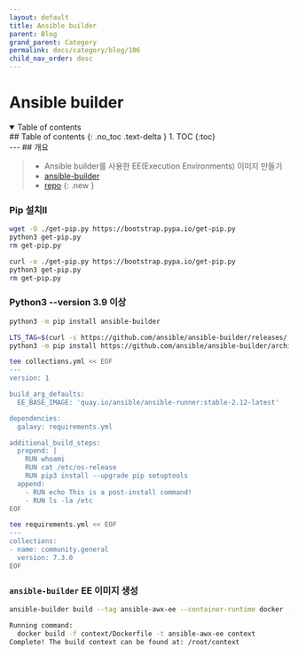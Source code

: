 ```yaml
---
layout: default
title: Ansible builder
parent: Blog
grand_parent: Category
permalink: docs/category/blog/106
child_nav_order: desc
---
```

# Ansible builder
<details open markdown="block">
  <summary>
    Table of contents
  </summary>
  ## Table of contents
  {: .no_toc .text-delta }
1. TOC
{:toc}
</details>
---
## 개요

> - Ansible builder를 사용한 EE(Execution Environments) 이미지 만들기
> - [ansible-builder](https://github.com/ansible/ansible-builder)
> - [repo](https://quay.io/repository/ansible/ansible-runner?tab=tags&tag=latest)
{: .new }

### Pip 설치ll


```bash
wget -O ./get-pip.py https://bootstrap.pypa.io/get-pip.py
python3 get-pip.py
rm get-pip.py
```

```bash
curl -o ./get-pip.py https://bootstrap.pypa.io/get-pip.py
python3 get-pip.py
rm get-pip.py
```

### Python3 --version 3.9 이상

```bash
python3 -m pip install ansible-builder
```

```bash
LTS_TAG=$(curl -s https://github.com/ansible/ansible-builder/releases/ | grep -o 'expanded_assets/.*' | sed 's/expanded_assets\///;s/" >//' | head -n 1)
python3 -m pip install https://github.com/ansible/ansible-builder/archive/"$LTS_TAG".zip
```

```bash
tee collections.yml << EOF
---
version: 1

build_arg_defaults:
  EE_BASE_IMAGE: 'quay.io/ansible/ansible-runner:stable-2.12-latest'

dependencies:
  galaxy: requirements.yml

additional_build_steps:
  prepend: |
    RUN whoami
    RUN cat /etc/os-release
    RUN pip3 install --upgrade pip setuptools
  append:
    - RUN echo This is a post-install command!
    - RUN ls -la /etc
EOF
```

```bash
tee requirements.yml << EOF
---
collections:
- name: community.general
  version: 7.3.0
EOF
```

### `ansible-builder` EE 이미지 생성

```bash
ansible-builder build --tag ansible-awx-ee --container-runtime docker -f collections.yml
```

```bash
Running command:
  docker build -f context/Dockerfile -t ansible-awx-ee context
Complete! The build context can be found at: /root/context
```

